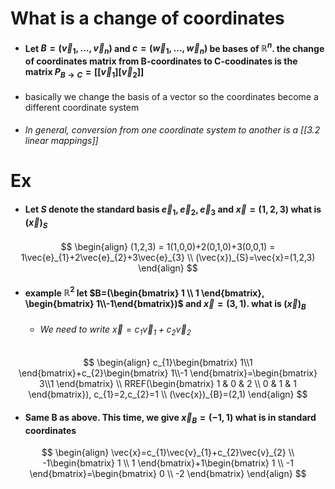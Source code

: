 # What is a change of coordinates 
- #### Let $B=(\vec{v}_{1},\dots,\vec{v}_{n})$ and $c=(\vec{w}_{1},\dots,\vec{w}_{n})$ be bases of $\mathbb{R}^n$. the change of coordinates matrix from B-coordinates to C-coodinates  is the matrix $P_{B\to C}=[[\vec{v}_{1}] [\vec{v}_{2}]]$
- basically we change the basis of a vector so the coordinates become a different coordinate system 
- ###### In general, conversion from one coordinate system to another is a [[3.2 linear mappings]]

# Ex
- #### Let $S$ denote the standard basis $\vec{e}_{1},\vec{e}_{2},\vec{e}_{3}$ and $\vec{x}=(1,2,3)$ what is $(\vec{x})_{S}$
$$
\begin{align}
(1,2,3) = 1(1,0,0)+2(0,1,0)+3(0,0,1) = 1\vec{e}_{1}+2\vec{e}_{2}+3\vec{e}_{3} \\
(\vec{x})_{S}=\vec{x}=(1,2,3)
\end{align}
$$
- #### example $\mathbb{R}^2$ let $B=(\begin{bmatrix} 1 \\ 1 \end{bmatrix}, \begin{bmatrix} 1\\-1\end{bmatrix})$ and $\vec{x}=(3,1).$ what is $(\vec{x})_{B}$
	- ###### We need to write $\vec{x}=c_{1}\vec{v}_{1}+c_{2}\vec{v}_{2}$
$$
\begin{align}
c_{1}\begin{bmatrix}
1\\1
\end{bmatrix}+c_{2}\begin{bmatrix}
1\\-1
\end{bmatrix}=\begin{bmatrix}
3\\1
\end{bmatrix} \\
RREF(\begin{bmatrix}
1 & 0 & 2 \\
0 & 1 & 1
\end{bmatrix}), c_{1}=2,c_{2}=1 \\
(\vec{x})_{B}=(2,1)
\end{align}
$$
- #### Same B as above. This time, we give $\vec{x}_{B}=(-1,1)$ what is in standard coordinates
$$
\begin{align}
\vec{x}=c_{1}\vec{v}_{1}+c_{2}\vec{v}_{2} \\
-1\begin{bmatrix}
1 \\
1
\end{bmatrix}+1\begin{bmatrix}
1 \\
-1
\end{bmatrix}=\begin{bmatrix}
0 \\
-2
\end{bmatrix}
\end{align}
$$
